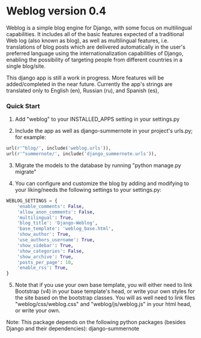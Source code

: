 
# Weblog version 0.4 #

Weblog is a simple blog engine for Django, with some focus on multilingual capabilities. It includes all of the basic features expected of a traditional Web log (also known as blog), as well as multilingual features, i.e. translations of blog posts which are delivered automatically in the user's preferred language using the internationalization capabilities of Django, enabling the possibility of targeting people from different countries in a single blog/site.

This django app is still a work in progress. More features will be added/completed in the near future. Currently the app's strings are translated only to English (en), Russian (ru), and Spanish (es),

### Quick Start ###

1. Add "weblog" to your INSTALLED_APPS setting in your settings.py

2. Include the app as well as django-summernote in your project's urls.py; for example:

```python
url(r'^blog/', include('weblog.urls')),
url(r'^summernote/', include('django_summernote.urls')),
```

3. Migrate the models to the database by running "python manage.py migrate"

4. You can configure and customize the blog by adding and modifying to your liking/needs the following settings to your settings.py:

```python
WEBLOG_SETTINGS = {
    'enable_comments': False,
    'allow_anon_comments': False,
    'multilingual': True,
    'blog_title': 'Django-Weblog',
    'base_template': 'weblog_base.html',
    'show_author': True,
    'use_authors_username': True,
    'show_sidebar': True,
    'show_categories': False,
    'show_archive': True,
    'posts_per_page': 10,
    'enable_rss': True,
}
```

5. Note that if you use your own base template, you will either need to link Bootstrap (v4) in your base template's head, or write your own styles for the site based on the bootstrap classes. You will as well need to link files "weblog/css/weblog.css" and "weblog/js/weblog.js" in your html head, or write your own.

Note: This package depends on the following python packages (besides Django and their dependencies): django-summernote
